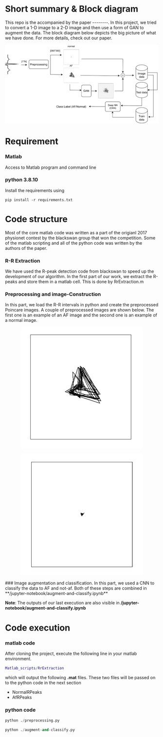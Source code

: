 # Short summary & Block diagram
This repo is the accompanied by the paper --------. In this project, we tried to convert a 1-D image to a 2-D image and then use a form of GAN to augment the data. The block diagram below depicts the big picture of what we have done. For more details, check out our paper.

![Block diagram](/figures/block-diagram.png)


# Requirement
### Matlab 
 Access to Matlab program and command line 
### python 3.8.10
Install the requirements using

```
pip install -r requirements.txt
```




# Code structure
Most of the core matlab code was written as a part of the origianl 2017 physionet contest by the blackswan group that won the competition.
Some of the matlab scripting and all of the python code was written by the authors of the paper.

### R-R Extraction
We have used the R-peak detection code from blackswan to speed up the development of our algorithm. 
In the first part of our work, we extract the R-peaks and store them in a matlab cell. This is done by RrExtraction.m 

### Preprocessing and image-Construction
In this part, we load the R-R intervals in python and create the preprocessed Poincare images.
A couple of preprocessed images are shown below. The first one is an example of an AF image and the second one is an example of a normal image.

<p align="center">
<img src="/figures/af.png" width="400" height="400" />
</p>


<p align="center">
<img src="/figures/normal.png" width="400" height="400" />
</p>
### Image augmentation and classification.
In this part, we used a CNN to classify the data to AF and not-af.
Both of these steps are combined in **/jupyter-notebook/augment-and-classify.ipynb**

**Note**: The outputs of our last execution are also visible in **/jupyter-notebook/augment-and-classify.ipynb**

# Code execution
### matlab code
After cloning the project, execute the following line in your matlab environment.
```matlab
Matlab_scripts/RrExtraction
```
which will output the following **.mat** files. These two files will be passed on to the python code in the next section
* NormalRPeaks
* AfRPeaks
### python code
```python
python ./preprocessing.py
```
```python
python ./augment-and-classify.py
```



